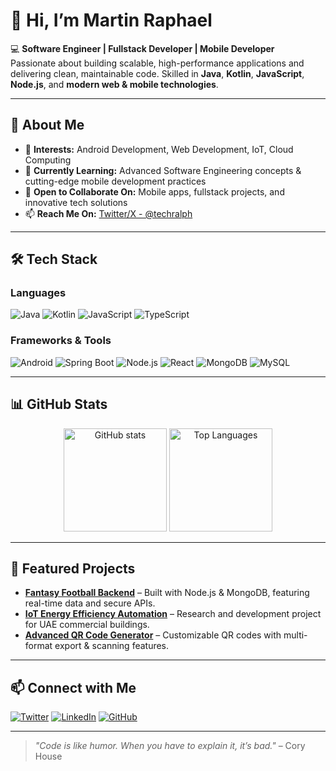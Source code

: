 # 👋 Hi, I’m Martin Raphael

💻 **Software Engineer | Fullstack Developer | Mobile Developer**  
Passionate about building scalable, high-performance applications and delivering clean, maintainable code. Skilled in **Java**, **Kotlin**, **JavaScript**, **Node.js**, and **modern web & mobile technologies**.

---

## 🚀 About Me
- 👀 **Interests:** Android Development, Web Development, IoT, Cloud Computing  
- 🌱 **Currently Learning:** Advanced Software Engineering concepts & cutting-edge mobile development practices  
- 💞 **Open to Collaborate On:** Mobile apps, fullstack projects, and innovative tech solutions  
- 📫 **Reach Me On:** [Twitter/X - @techralph](https://twitter.com/techralph)  

---

## 🛠 Tech Stack

### **Languages**
![Java](https://img.shields.io/badge/Java-%23ED8B00.svg?style=for-the-badge&logo=java&logoColor=white)
![Kotlin](https://img.shields.io/badge/Kotlin-%230095D5.svg?style=for-the-badge&logo=kotlin&logoColor=white)
![JavaScript](https://img.shields.io/badge/JavaScript-%23323330.svg?style=for-the-badge&logo=javascript&logoColor=%23F7DF1E)
![TypeScript](https://img.shields.io/badge/TypeScript-%23007ACC.svg?style=for-the-badge&logo=typescript&logoColor=white)

### **Frameworks & Tools**
![Android](https://img.shields.io/badge/Android-3DDC84?style=for-the-badge&logo=android&logoColor=white)
![Spring Boot](https://img.shields.io/badge/Spring_Boot-%236DB33F.svg?style=for-the-badge&logo=springboot&logoColor=white)
![Node.js](https://img.shields.io/badge/Node.js-%2343853D.svg?style=for-the-badge&logo=node.js&logoColor=white)
![React](https://img.shields.io/badge/React-%2361DAFB.svg?style=for-the-badge&logo=react&logoColor=black)
![MongoDB](https://img.shields.io/badge/MongoDB-%2347A248.svg?style=for-the-badge&logo=mongodb&logoColor=white)
![MySQL](https://img.shields.io/badge/MySQL-%2300758F.svg?style=for-the-badge&logo=mysql&logoColor=white)

---

## 📊 GitHub Stats
<p align="center">
  <img src="https://github-readme-stats.vercel.app/api?username=martin-raphael&show_icons=true&theme=tokyonight" alt="GitHub stats" height="165"/>
  <img src="https://github-readme-stats.vercel.app/api/top-langs/?username=martin-raphael&layout=compact&theme=tokyonight" alt="Top Languages" height="165"/>
</p>

---

## 📌 Featured Projects
- **[Fantasy Football Backend](#)** – Built with Node.js & MongoDB, featuring real-time data and secure APIs.  
- **[IoT Energy Efficiency Automation](#)** – Research and development project for UAE commercial buildings.  
- **[Advanced QR Code Generator](#)** – Customizable QR codes with multi-format export & scanning features.

---

## 📫 Connect with Me
[![Twitter](https://img.shields.io/badge/Twitter-%231DA1F2.svg?style=for-the-badge&logo=twitter&logoColor=white)](https://twitter.com/techralph)
[![LinkedIn](https://img.shields.io/badge/LinkedIn-%230A66C2.svg?style=for-the-badge&logo=linkedin&logoColor=white)](https://linkedin.com/in/)
[![GitHub](https://img.shields.io/badge/GitHub-%23121011.svg?style=for-the-badge&logo=github&logoColor=white)](https://github.com/martin-raphael)

---

> _"Code is like humor. When you have to explain it, it’s bad."_ – Cory House

